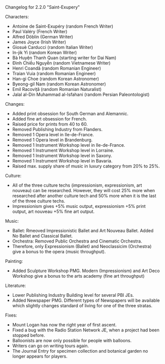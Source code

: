 Changelog for 2.2.0 "Saint-Exupery"

Characters:
- Antoine de Saint-Exupéry (random French Writer)
- Paul Valéry (French Writer)
- Alfred Döblin (German Writer)
- James Joyce (Irish Writer)
- Giosuè Carducci (random Italian Writer)
- In-jik Yi (random Korean Writer)
- Bà Huyện Thanh Quan (starting writer for Dai Nam)
- Đình Chiểu Nguyễn (random Vietnamese Writer)
- Henri Coandă (random Romanian Engineer)
- Traian Vuia (random Romanian Engineer)
- Han-gi Choe (random Korean Astronomer)
- Byeong-gil Nam (random Korean Astronomer)
- Emil Racoviță (random Romanian Naturalist)
- Jalal al-Din Muhammad al-Isfahani (random Persian Paleontologist)

Changes:
- Added print obsession for South German and Alemannic.
- Added fine art obsession for French.
- Raised price for prints from 40 to 60.
- Removed Publishing Industry from Flanders.
- Removed 1 Opera level in Ile-de-France.
- Removed 1 Opera level in Brandenburg.
- Removed 1 Instrument Workshop level in Ile-de-France.
- Removed 1 Instrument Workshop level in Lorraine.
- Removed 1 Instrument Workshop level in Saxony.
- Removed 1 Instrument Workshop level in Bavaria.
- Raised max. supply share of music in luxury category from 20% to 25%.

Culture:
- All of the three culture techs (impressionism, expressionism, art nouveau) can be researched. However, they will cost 25% more when researched after another culture tech and 50% more when it is the last of the three culture techs.
- Impressionism gives +5% music output, expressionism +5% print output, art nouveau +5% fine art output.

Music:
- Ballet: Rmeoved Impressionistic Ballet and Art Nouveau Ballet. Added No Ballet and Classical Ballet.
- Orchestra: Removed Public Orchestra and Cinematic Orchestra.
- Therefore, only Expressionism (Ballet) and Neoclassicim (Orchestra) give a bonus to the opera (music throughput).

Painting:
- Added Sculpture Workshop PMG. Modern (Impressionism) and Art Deco Workshop give a bonus to the arts academy (fine art throughput)

Literature:
- Lower Publishing Industry Building level for several PBI JEs.
- Added Newspaper PMG. Different types of Newspapers will be available which slightly changes standard of living for one of the three stratas.

Fixes:
- Mount Logan has now the right year of first ascent.
- Fixed a bug with the Radio Station Network JE, when a project had been stopped before.
- Balloonists are now only possible for people with balloons.
- Writers can go on writing tours again.
- The Journal Entry for specimen collection and botanical garden no longer appears for players.
